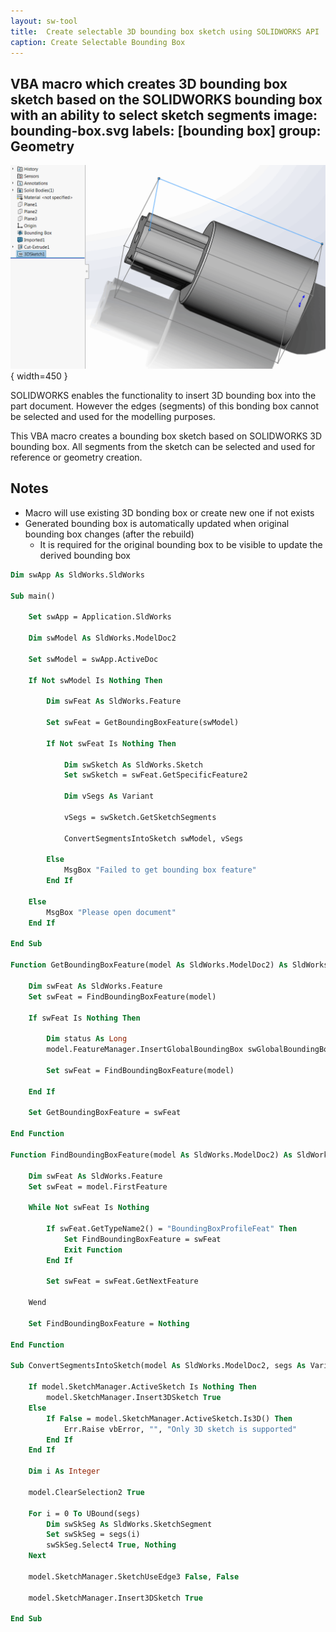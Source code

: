 ```yaml
---
layout: sw-tool
title:  Create selectable 3D bounding box sketch using SOLIDWORKS API
caption: Create Selectable Bounding Box
---
```

 VBA macro which creates 3D bounding box sketch based on the SOLIDWORKS bounding box with an ability to select sketch segments
image: bounding-box.svg
labels: [bounding box]
group: Geometry
---
![Bonding box sketch](bounding-box-sketch.png){ width=450 }

SOLIDWORKS enables the functionality to insert 3D bounding box into the part document. However the edges (segments) of this bonding box cannot be selected and used for the modelling purposes.

This VBA macro creates a bounding box sketch based on SOLIDWORKS 3D bounding box. All segments from the sketch can be selected and used for reference or geometry creation.

## Notes

* Macro will use existing 3D bonding box or create new one if not exists
* Generated bounding box is automatically updated when original bounding box changes (after the rebuild)
    * It is required for the original bounding box to be visible to update the derived bounding box

~~~ vb
Dim swApp As SldWorks.SldWorks

Sub main()

    Set swApp = Application.SldWorks
    
    Dim swModel As SldWorks.ModelDoc2
    
    Set swModel = swApp.ActiveDoc
    
    If Not swModel Is Nothing Then
        
        Dim swFeat As SldWorks.Feature
        
        Set swFeat = GetBoundingBoxFeature(swModel)
        
        If Not swFeat Is Nothing Then
        
            Dim swSketch As SldWorks.Sketch
            Set swSketch = swFeat.GetSpecificFeature2
            
            Dim vSegs As Variant
            
            vSegs = swSketch.GetSketchSegments
            
            ConvertSegmentsIntoSketch swModel, vSegs
            
        Else
            MsgBox "Failed to get bounding box feature"
        End If
    
    Else
        MsgBox "Please open document"
    End If
    
End Sub

Function GetBoundingBoxFeature(model As SldWorks.ModelDoc2) As SldWorks.Feature
    
    Dim swFeat As SldWorks.Feature
    Set swFeat = FindBoundingBoxFeature(model)
    
    If swFeat Is Nothing Then
        
        Dim status As Long
        model.FeatureManager.InsertGlobalBoundingBox swGlobalBoundingBoxFitOptions_e.swBoundingBoxType_BestFit, False, False, status
        
        Set swFeat = FindBoundingBoxFeature(model)
        
    End If
    
    Set GetBoundingBoxFeature = swFeat
    
End Function

Function FindBoundingBoxFeature(model As SldWorks.ModelDoc2) As SldWorks.Feature
    
    Dim swFeat As SldWorks.Feature
    Set swFeat = model.FirstFeature
    
    While Not swFeat Is Nothing
        
        If swFeat.GetTypeName2() = "BoundingBoxProfileFeat" Then
            Set FindBoundingBoxFeature = swFeat
            Exit Function
        End If
        
        Set swFeat = swFeat.GetNextFeature
        
    Wend
    
    Set FindBoundingBoxFeature = Nothing
    
End Function

Sub ConvertSegmentsIntoSketch(model As SldWorks.ModelDoc2, segs As Variant)
    
    If model.SketchManager.ActiveSketch Is Nothing Then
        model.SketchManager.Insert3DSketch True
    Else
        If False = model.SketchManager.ActiveSketch.Is3D() Then
            Err.Raise vbError, "", "Only 3D sketch is supported"
        End If
    End If
    
    Dim i As Integer
    
    model.ClearSelection2 True
    
    For i = 0 To UBound(segs)
        Dim swSkSeg As SldWorks.SketchSegment
        Set swSkSeg = segs(i)
        swSkSeg.Select4 True, Nothing
    Next
    
    model.SketchManager.SketchUseEdge3 False, False
    
    model.SketchManager.Insert3DSketch True
    
End Sub
~~~


